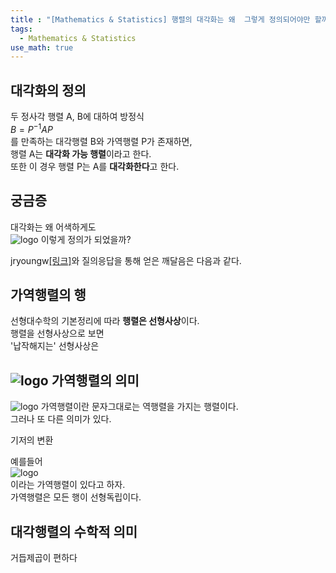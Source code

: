 ```yaml
---
title : "[Mathematics & Statistics] 행렬의 대각화는 왜  그렇게 정의되어야만 할까"
tags:
  - Mathematics & Statistics
use_math: true
---
```


## 대각화의 정의
두 정사각 행렬 A, B에 대하여 방정식  
$B=P^{-1}AP$  
를 만족하는 대각행렬 B와 가역행렬 P가 존재하면,  
행렬 A는 **대각화 가능 행렬**이라고 한다.  
또한 이 경우 행렬 P는 A를 **대각화한다**고 한다.  



## 궁금증
대각화는 왜 어색하게도  
![logo](http://www.sciweavers.org/upload/Tex2Img_1567947242/render.png) 
이렇게 정의가 되었을까?  
  
jryoungw[[링크]](https://jryoungw.github.io/)와 질의응답을 통해 얻은 깨달음은 다음과 같다.



## 가역행렬의 행
선형대수학의 기본정리에 따라 **행렬은 선형사상**이다.  
행렬을 선형사상으로 보면  
'납작해지는' 선형사상은 

## ![logo](http://www.sciweavers.org/upload/Tex2Img_1567949797/render.png) 가역행렬의 의미
![logo](http://www.sciweavers.org/upload/Tex2Img_1567946741/render.png) 가역행렬이란 문자그대로는 역행렬을 가지는 행렬이다.  
그러나 또 다른 의미가 있다.
  
기저의 변환
  
예를들어  
![logo](http://www.sciweavers.org/upload/Tex2Img_1567947485/render.png)  
이라는 가역행렬이 있다고 하자.  
가역행렬은 모든 행이 선형독립이다.  


  
## 대각행렬의 수학적 의미
거듭제곱이 편하다
